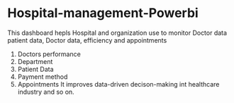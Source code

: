 # Hospital-management-Powerbi
This dashboard hepls Hospital and organization use to monitor Doctor data patient data, Doctor data, efficiency and appointments
1) Doctors performance
2) Department
3) Patient Data
4) Payment method
5) Appointments
It improves data-driven decison-making int healthcare industry and so on.
